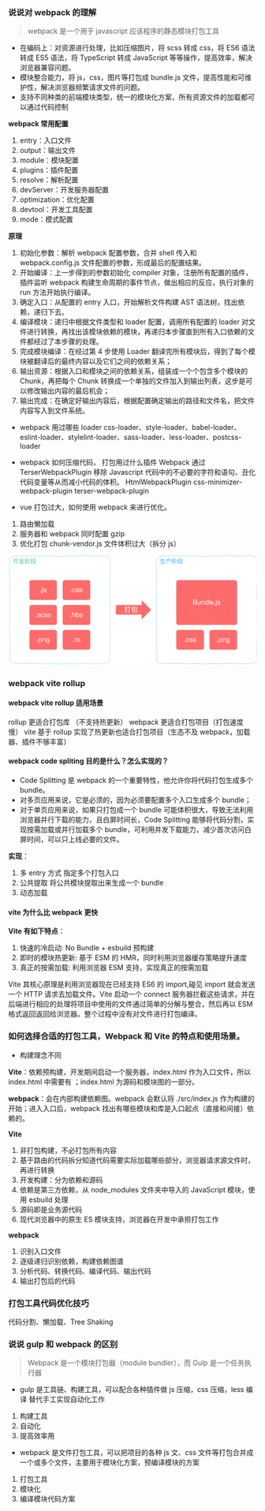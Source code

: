 ### 说说对 webpack 的理解

> webpack 是一个用于 javascript 应该程序的静态模块打包工具

- 在编码上：对资源进行处理，比如压缩图片，将 scss 转成 css，将 ES6 语法转成 ES5 语法，将 TypeScript 转成 JavaScript 等等操作，提高效率，解决浏览器兼容问题。
- 模块整合能力，将 js，css，图片等打包成 bundle.js 文件，提高性能和可维护性，解决浏览器频繁请求文件的问题。
- 支持不同种类的前端模块类型，统一的模块化方案，所有资源文件的加载都可以通过代码控制

**webpack 常用配置**

1. entry：入口文件
2. output：输出文件
3. module：模块配置
4. plugins：插件配置
5. resolve：解析配置
6. devServer：开发服务器配置
7. optimization：优化配置
8. devtool：开发工具配置
9. mode：模式配置

**原理**

1. 初始化参数：解析 webpack 配置参数，合并 shell 传入和 webpack.config.js 文件配置的参数，形成最后的配置结果。
2. 开始编译：上一步得到的参数初始化 compiler 对象，注册所有配置的插件，插件监听 webpack 构建生命周期的事件节点，做出相应的反应，执行对象的 run 方法开始执行编译。
3. 确定入口：从配置的 entry 入口，开始解析文件构建 AST 语法树，找出依赖，递归下去。
4. 编译模块：递归中根据文件类型和 loader 配置，调用所有配置的 loader 对文件进行转换，再找出该模块依赖的模块，再递归本步骤直到所有入口依赖的文件都经过了本步骤的处理。
5. 完成模块编译：在经过第 4 步使⽤ Loader 翻译完所有模块后，得到了每个模块被翻译后的最终内容以及它们之间的依赖关系；
6. 输出资源：根据⼊⼝和模块之间的依赖关系，组装成⼀个个包含多个模块的 Chunk，再把每个 Chunk 转换成⼀个单独的⽂件加⼊到输出列表，这步是可以修改输出内容的最后机会；
7. 输出完成：在确定好输出内容后，根据配置确定输出的路径和⽂件名，把⽂件内容写⼊到⽂件系统。

- webpack 用过哪些 loader
  css-loader、style-loader、babel-loader、eslint-loader、stylelint-loader、sass-loader、less-loader、postcss-loader

- webpack 如何压缩代码， 打包用过什么插件
  Webpack 通过 TerserWebpackPlugin 移除 Javascript 代码中的不必要的字符和语句、丑化代码变量等从而减小代码的体积。
  HtmlWebpackPlugin css-minimizer-webpack-plugin terser-webpack-plugin

- vue 打包过大，如何使用 webpack 来进行优化。

1. 路由懒加载
2. 服务器和 webpack 同时配置 gzip
3. 优化打包 chunk-vendor.js 文件体积过大（拆分 js）

![Alt text](image.png)

### webpack vite rollup

#### webpack vite rollup 适用场景

rollup 更适合打包库 （不支持热更新）
webpack 更适合打包项目（打包速度慢）
vite 基于 rollup 实现了热更新也适合打包项目（生态不及 webpack，加载器、插件不够丰富）

#### webpack code spliting 目的是什么？怎么实现的？

- Code Splitting 是 webpack 的一个重要特性，他允许你将代码打包生成多个 bundle。
- 对多页应用来说，它是必须的，因为必须要配置多个入口生成多个 bundle；
- 对于单页应用来说，如果只打包成一个 bundle 可能体积很大，导致无法利用浏览器并行下载的能力，且白屏时间长，Code Splitting 能够将代码分割，实现按需加载或并行加载多个 bundle，可利用并发下载能力，减少首次访问白屏时间，可以只上线必要的文件。

**实现**：

1. 多 entry 方式 指定多个打包入口
2. 公共提取 将公共模块提取出来生成一个 bundle
3. 动态加载

#### vite 为什么比 webpack 更快

**Vite 有如下特点**：

1. 快速的冷启动: No Bundle + esbuild 预构建
2. 即时的模块热更新: 基于 ESM 的 HMR，同时利用浏览器缓存策略提升速度
3. 真正的按需加载: 利用浏览器 ESM 支持，实现真正的按需加载

Vite 其核心原理是利用浏览器现在已经支持 ES6 的 import,碰见 import 就会发送一个 HTTP 请求去加载文件。Vite 启动一个 connect 服务器拦截这些请求，并在后端进行相应的处理将项目中使用的文件通过简单的分解与整合，然后再以 ESM 格式返回返回给浏览器。整个过程中没有对文件进行打包编译。

### 如何选择合适的打包工具，Webpack 和 Vite 的特点和使用场景。

- 构建理念不同

**Vite**：依赖预构建，开发期间启动一个服务器，index.html 作为入口文件，所以 index.html 中需要有 <script type="module" src="./src/main.tsx"></script> ；index.html 为源码和模块图的一部分。

**webpack**：会在内部构建依赖图。webpack 会默认将 ./src/index.js 作为构建的开始；进入入口后，webpack 找出有哪些模块和库是入口起点（直接和间接）依赖的。

**Vite**

1. 非打包构建，不必打包所有内容
2. 基于路由的代码拆分知道代码需要实际加载哪些部分，浏览器请求源文件时，再进行转换
3. 开发构建：分为依赖和源码
4. 依赖是第三方依赖，从 node_modules 文件夹中导入的 JavaScript 模块，使用 esbuild 处理
5. 源码即是业务源代码
6. 现代浏览器中的原生 ES 模块支持，浏览器在开发中承担打包工作

**webpack**

1. 识别入口文件
2. 逐级递归识别依赖，构建依赖图谱
3. 分析代码、转换代码、编译代码、输出代码
4. 输出打包后的代码

### 打包工具代码优化技巧

代码分割、懒加载、Tree Shaking

### 说说 gulp 和 webpack 的区别

> Webpack 是一个模块打包器（module bundler），而 Gulp 是一个任务执行器

- gulp 是工具链、构建工具，可以配合各种插件做 js 压缩，css 压缩，less 编译 替代手工实现自动化工作

1. 构建工具
2. 自动化
3. 提高效率用

- webpack 是文件打包工具，可以把项目的各种 js 文、css 文件等打包合并成一个或多个文件，主要用于模块化方案，预编译模块的方案

1. 打包工具
2. 模块化
3. 编译模块代码方案
